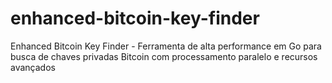 # enhanced-bitcoin-key-finder
Enhanced Bitcoin Key Finder - Ferramenta de alta performance em Go para busca de chaves privadas Bitcoin com processamento paralelo e recursos avançados
